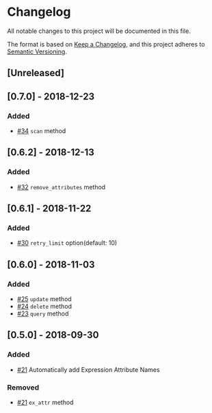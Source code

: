 # Changelog
All notable changes to this project will be documented in this file.

The format is based on [Keep a Changelog](https://keepachangelog.com/en/1.0.0/),
and this project adheres to [Semantic Versioning](https://semver.org/spec/v2.0.0.html).

## [Unreleased]

## [0.7.0] - 2018-12-23
### Added
- [#34](https://github.com/walkersumida/dynamodb-api/pull/34) `scan` method

## [0.6.2] - 2018-12-13
### Added
- [#32](https://github.com/walkersumida/dynamodb-api/pull/32) `remove_attributes` method

## [0.6.1] - 2018-11-22
### Added
- [#30](https://github.com/walkersumida/dynamodb-api/pull/30) `retry_limit` option(default: 10)

## [0.6.0] - 2018-11-03
### Added
- [#25](https://github.com/walkersumida/dynamodb-api/pull/25) `update` method
- [#24](https://github.com/walkersumida/dynamodb-api/pull/24) `delete` method
- [#23](https://github.com/walkersumida/dynamodb-api/pull/23) `query` method

## [0.5.0] - 2018-09-30
### Added
- [#21](https://github.com/walkersumida/dynamodb-api/pull/21) Automatically add Expression Attribute Names

### Removed
- [#21](https://github.com/walkersumida/dynamodb-api/pull/21) `ex_attr` method
